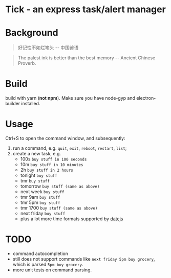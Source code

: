 Tick - an express task/alert manager
=================================

# Background

> 好记性不如烂笔头 -- 中国谚语

> The palest ink is better than the best memory -- Ancient Chinese Proverb.

# Build

build with yarn (**not npm**). Make sure you have node-gyp and electron-builder installed.

# Usage

Ctrl+S to open the command window, and subsequently:

1. run a command, e.g. `quit`, `exit`, `reboot`, `restart`, `list`;
2. create a new task, e.g.
   - 100s `buy stuff in 100 seconds`
   - 10m `buy stuff in 10 minutes`
   - 2h `buy stuff in 2 hours`
   - tonight `buy stuff`
   - tmr `buy stuff`
   - tomorrow `buy stuff (same as above)`
   - next week `buy stuff`
   - tmr 9am `buy stuff`
   - tmr 5pm `buy stuff`
   - tmr 1700 `buy stuff (same as above)`
   - next friday `buy stuff`
   - plus a lot more time formats supported by [datejs](https://github.com/datejs/Datejs#parsing)


# TODO

* command autocompletion
* still does not support commands like `next friday 5pm buy grocery`, which is parsed `5pm buy grocery`.
* more unit tests on command parsing.


